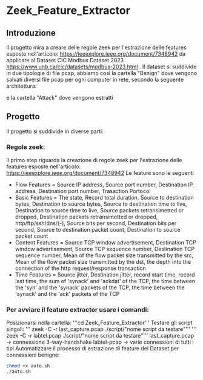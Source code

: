 # Zeek_Feature_Extractor

## Introduzione
Il progetto mira a creare delle regole zeek per l'estrazione delle features esposte nell'articolo: 
https://ieeexplore.ieee.org/document/7348942
da applicare al Dataset CIC Modbus Dataset 2023 https://www.unb.ca/cic/datasets/modbus-2023.html .
Il dataset si suddivide in due tipologie di file pcap, abbiamo così la cartella "Benign" dove vengono salvati diversi file pcap per ogni computer in rete, secondo la seguente architettura:

e la cartella "Attack" dove vengono estratti

## Progetto
Il progetto si suddivide in diverse parti:

### Regole zeek:
Il primo step riguarda la creazione di regole zeek per l'estrazione delle features esposte nell'articolo:
https://ieeexplore.ieee.org/document/7348942
Le feature sono le seguenti
- Flow Features = Source IP address, Source port number, Destination IP address, Destination port number, Trasaction Portocol
- Basic Features = The state, Record total duration, Source to destination bytes, Destination to source bytes, Source to destination time to live, Destination to source time to live, Source packets retransimetted or dropped, Destination packets retransimetted or dropped, http/ftp/ssh/dns/(-), Source bits per second, Destination bits per second, Source to destination packet count, Destination to source packet count
- Content Features = Source TCP window advertisement, Destination TCP window advertisement, Source TCP sequence number, Destination TCP sequence number, Mean of the flow packet size transmitted by the src, Mean of the flow packet size transmitted by the dst, the depth into the connection of the http request/response transaction
- Time Features = Source jitter, Destination jitter, record start time, record last time, the sum of 'synack' and 'ackdat' of the TCP, the time between the 'syn' and the 'synack' packets of the TCP, the time between the 'synack' and the 'ack' packets of the TCP

### Per avviare il feature extractor usare i comandi:
Posizionarsi nella cartella:
'''cd Zeek_Feature_Extractor'''
Testare gli script singoli:
''' zeek -C -r last_capture.pcap ./script/"nome script da testare"'''
''' zeek -C -r labtel.pcap ./script/"nome script da testare"'''
last_capture.pcap -> connessione 3-way-handshake
labtel-pcap -> varie connessioni di tutti i tipi
Automatizzare il processo di estrazione di feature del Dataset per connessioni benigne:
```bash
chmod +x auto.sh
./auto.sh 
```

